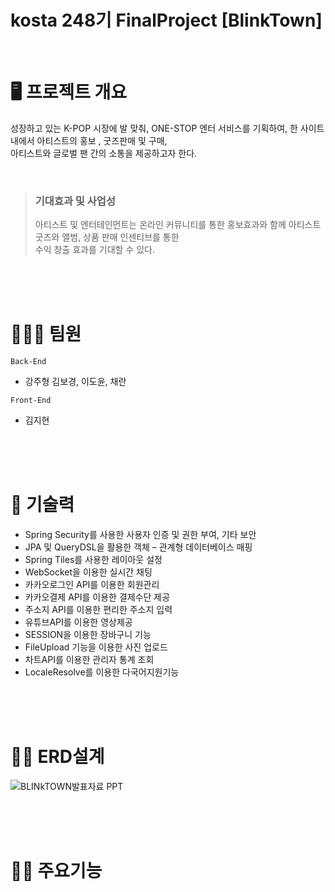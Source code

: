 # kosta 248기 FinalProject [BlinkTown]
<br/>

# 🖥 프로젝트 개요
 
 성장하고 있는 K-POP 시장에 발 맞춰, ONE-STOP 엔터 서비스를 기획하여, 한 사이트 내에서 아티스트의 홍보 , 굿즈판매 및 구매,          
 아티스트와 글로벌 팬 간의 소통을 제공하고자 한다.

<br/>

> ###  기대효과 및 사업성
> 아티스트 및 엔터테인먼트는 온라인 커뮤니티를 통한 홍보효과와 함께 아티스트 굿즈와 앨범, 상품 판매 인센티브를 통한             
> 수익 창출 효과를 기대할 수 있다.  

<br/>
<br/>
<br/>

# 👨‍👩‍👧 팀원


`Back-End`

- 강주형 김보경, 이도윤, 채란

`Front-End`

- 김지현

<br/>
<br/>
<br/>

# 🧰 기술력

- Spring Security를 사용한 사용자 인증 및 권한 부여, 기타 보안 
- JPA 및 QueryDSL을 활용한 객체 – 관계형 데이터베이스 매핑
- Spring Tiles를 사용한 레이아웃 설정
- WebSocket을 이용한 실시간 채팅 
- 카카오로그인 API를 이용한 회원관리
- 카카오결제 API를 이용한 결제수단 제공
- 주소지 API를 이용한 편리한 주소지 입력
- 유튜브API를 이용한 영상제공
- SESSION을 이용한 장바구니 기능
- FileUpload  기능을 이용한 사진 업로드
- 차트API를 이용한 관리자 통계 조회
- LocaleResolve를 이용한 다국어지원기능


<br/>
<br/>
<br/>

# 👨‍💻 ERD설계
![BLINkTOWN발표자료 PPT](https://user-images.githubusercontent.com/112613612/208909059-ac8dc9bc-8f47-4fdb-97f2-823938626900.jpg)


<br/>
<br/>
<br/>

# 👩‍💻 주요기능

